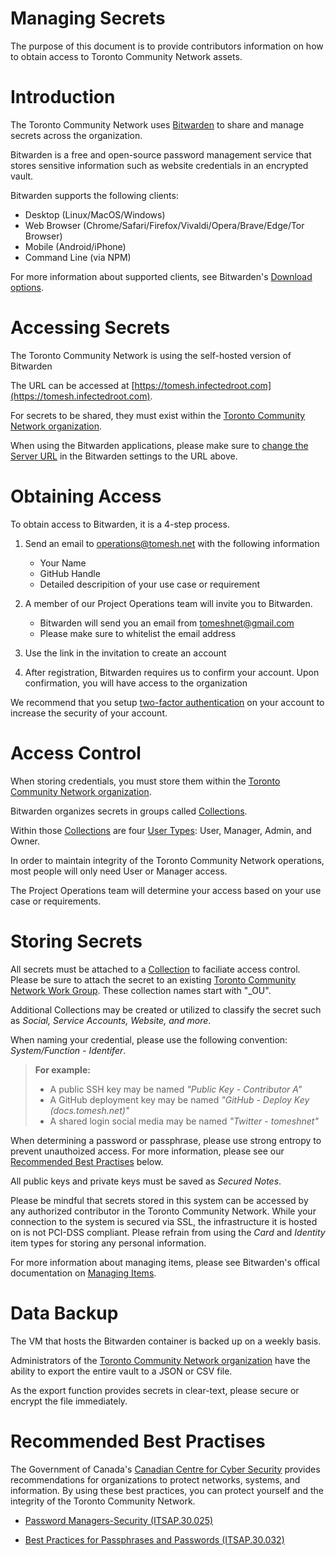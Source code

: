 # Managing Secrets

The purpose of this document is to provide contributors information on how to obtain access to Toronto Community Network assets.

# Introduction
The Toronto Community Network uses [Bitwarden](https://bitwarden.com/) to share and manage secrets across the organization.

Bitwarden is a free and open-source password management service that stores sensitive information such as website credentials in an encrypted vault.

Bitwarden supports the following clients:

- Desktop (Linux/MacOS/Windows)
- Web Browser (Chrome/Safari/Firefox/Vivaldi/Opera/Brave/Edge/Tor Browser)
- Mobile (Android/iPhone)
- Command Line (via NPM)

For more information about supported clients, see Bitwarden's [Download options](https://bitwarden.com/download/).


# Accessing Secrets
The Toronto Community Network is using the self-hosted version of Bitwarden

The URL can be accessed at [https://tomesh.infectedroot.com](https://tomesh.infectedroot.com).

For secrets to be shared, they must exist within the [Toronto Community Network organization](https://tomesh.infectedroot.com/#/organizations/e4573938-547f-4157-a977-b28fc15bcec0/vault).

When using the Bitwarden applications, please make sure to [change the Server URL](https://bitwarden.com/help/article/change-client-environment/#:~:text=On%20the%20home%20screen%20of,com%20for%20the%20Server%20URL) in the Bitwarden settings to the URL above. 

# Obtaining Access
To obtain access to Bitwarden, it is a 4-step process.

1. Send an email to operations@tomesh.net with the following information
	- Your Name
	- GitHub Handle
	- Detailed descripition of your use case or requirement

2. A member of our Project Operations team will invite you to Bitwarden.
	- Bitwarden will send you an email from tomeshnet@gmail.com
	- Please make sure to whitelist the email address
  
3. Use the link in the invitation to create an account

4. After registration, Bitwarden requires us to confirm your account. Upon confirmation, you will have access to the organization

We recommend that you setup [two-factor authentication](https://bitwarden.com/help/article/setup-two-step-login/) on your account to increase the security of your account. 


# Access Control
When storing credentials, you must store them within the [Toronto Community Network organization](https://tomesh.infectedroot.com/#/organizations/e4573938-547f-4157-a977-b28fc15bcec0/vault).

Bitwarden organizes secrets in groups called [Collections](https://bitwarden.com/help/article/collections/).

Within those [Collections](https://bitwarden.com/help/article/collections/) are four [User Types]( https://bitwarden.com/help/article/user-types-access-control/#user-types): User, Manager, Admin, and Owner.

In order to maintain integrity of the Toronto Community Network operations, most people will only need User or Manager access.

The Project Operations team will determine your access based on your use case or requirements.


# Storing Secrets
All secrets must be attached to a [Collection](https://bitwarden.com/help/article/collections/) to faciliate access control. Please be sure to attach the secret to an existing [Toronto Community Network Work Group](https://github.com/orgs/tomeshnet/teams/toronto-community-network/teams). These collection names start with "_OU".

Additional Collections may be created or utilized to classify the secret such as _Social, Service Accounts, Website, and more_.

When naming your credential, please use the following convention: _System/Function - Identifer_.

> **For example:**
> - A public SSH key may be named _"Public Key - Contributor A"_
> - A GitHub deployment key may be named _"GitHub - Deploy Key (docs.tomesh.net)"_
> - A shared login social media may be named _"Twitter - tomeshnet"_

When determining a password or passphrase, please use strong entropy to prevent unauthoized access. For more information, please see our [Recommended Best Practises](#Recommended-Best-Practises) below.

All public keys and private keys must be saved as _Secured Notes_.

Please be mindful that secrets stored in this system can be accessed by any authorized contributor in the Toronto Community Network. While your connection to the system is secured via SSL, the infrastructure it is hosted on is not PCI-DSS compliant. Please refrain from using the _Card_ and _Identity_ item types for storing any personal information.

For more information about managing items, please see Bitwarden's offical documentation on [Managing Items](https://bitwarden.com/help/article/managing-items/).


# Data Backup
The VM that hosts the Bitwarden container is backed up on a weekly basis. 

Administrators of the [Toronto Community Network organization](https://tomesh.infectedroot.com/#/organizations/e4573938-547f-4157-a977-b28fc15bcec0/vault) have the ability to export the entire vault to a JSON or CSV file.

As the export function provides secrets in clear-text, please secure or encrypt the file immediately.


# Recommended Best Practises
The Government of Canada's [Canadian Centre for Cyber Security](https://cyber.gc.ca/) provides recommendations for organizations to protect networks, systems, and information. By using these best practices, you can protect yourself and the integrity of the Toronto Community Network.

- [Password Managers-Security (ITSAP.30.025)](https://cyber.gc.ca/en/guidance/password-managers-security-itsap30025)

- [Best Practices for Passphrases and Passwords (ITSAP.30.032)](https://www.cyber.gc.ca/en/guidance/best-practices-passphrases-and-passwords-itsap30032)
